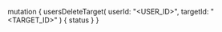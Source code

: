 mutation {
    usersDeleteTarget(
        userId: "<USER_ID>",
        targetId: "<TARGET_ID>"
    ) {
        status
    }
}
